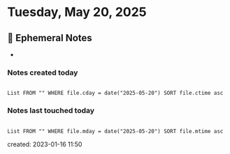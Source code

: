 # Tuesday, May 20, 2025

## 📝 Ephemeral Notes

-

### Notes created today

```dataview

List FROM "" WHERE file.cday = date("2025-05-20") SORT file.ctime asc

```

### Notes last touched today

```dataview

List FROM "" WHERE file.mday = date("2025-05-20") SORT file.mtime asc

```

created: 2023-01-16 11:50
